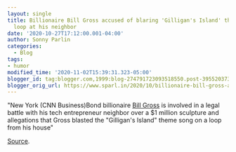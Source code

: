 ```yaml
---
layout: single
title: Billionaire Bill Gross accused of blaring 'Gilligan's Island' theme song on
  loop at his neighbor
date: '2020-10-27T17:12:00.001-04:00'
author: Sonny Parlin
categories:
  - Blog
tags:
- humor
modified_time: '2020-11-02T15:39:31.323-05:00'
blogger_id: tag:blogger.com,1999:blog-274791723093518550.post-3955203730853049678
blogger_orig_url: https://www.sparl.in/2020/10/billionaire-bill-gross-accused-of.html
---
```


"New York (CNN Business)Bond billionaire [Bill Gross](https://www.cnn.com/2013/04/08/us/bill-gross-fast-facts/index.html) is involved in a legal battle with his tech entrepreneur neighbor over a $1 million sculpture and allegations that Gross blasted the "Gilligan's Island" theme song on a loop from his house"

[Source](https://www.cnn.com/2020/10/27/business/bill-gross-pimco-neighbor-lawsuit/index.html).
